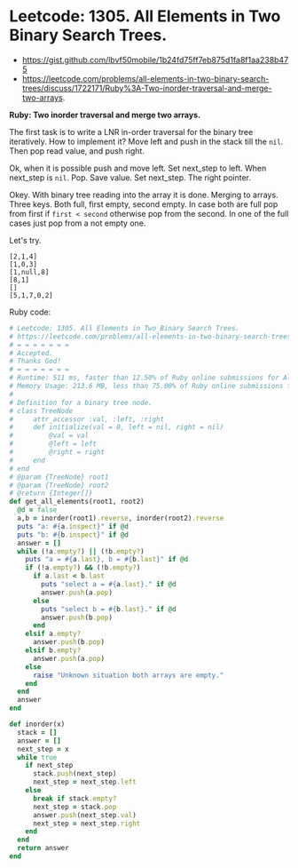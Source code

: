 # Leetcode: 1305. All Elements in Two Binary Search Trees.

- https://gist.github.com/lbvf50mobile/1b24fd75ff7eb875d1fa8f1aa238b475
- https://leetcode.com/problems/all-elements-in-two-binary-search-trees/discuss/1722171/Ruby%3A-Two-inorder-traversal-and-merge-two-arrays.
 
**Ruby: Two inorder traversal and merge two arrays.**


The first task is to write a LNR in-order traversal for the binary tree iteratively. How to implement it?  Move left and push in the stack till the `nil`. Then pop read value, and push right.

Ok, when it is possible push and move left. Set next_step to left.
When next_step is `nil`. Pop. Save value. Set next_step. The right pointer. 


Okey. With binary tree reading into the array it is done. Merging to arrays.
Three keys. Both full, first empty, second empty.
In case both are full pop from first if `first < second` otherwise pop from the second.
In one of the full cases just pop from a not empty one.

Let's try.

```
[2,1,4]
[1,0,3]
[1,null,8]
[8,1]
[]
[5,1,7,0,2]
```

Ruby code:
```Ruby
# Leetcode: 1305. All Elements in Two Binary Search Trees.
# https://leetcode.com/problems/all-elements-in-two-binary-search-trees/
# = = = = = = =
# Accepted.
# Thanks God!
# = = = = = = =
# Runtime: 511 ms, faster than 12.50% of Ruby online submissions for All Elements in Two Binary Search Trees.
# Memory Usage: 213.6 MB, less than 75.00% of Ruby online submissions for All Elements in Two Binary Search Trees.
#
# Definition for a binary tree node.
# class TreeNode
#     attr_accessor :val, :left, :right
#     def initialize(val = 0, left = nil, right = nil)
#         @val = val
#         @left = left
#         @right = right
#     end
# end
# @param {TreeNode} root1
# @param {TreeNode} root2
# @return {Integer[]}
def get_all_elements(root1, root2)
  @d = false
  a,b = inorder(root1).reverse, inorder(root2).reverse
  puts "a: #{a.inspect}" if @d
  puts "b: #{b.inspect}" if @d
  answer = []
  while (!a.empty?) || (!b.empty?)
    puts "a = #{a.last}, b = #{b.last}" if @d
    if (!a.empty?) && (!b.empty?)
      if a.last < b.last
        puts "select a = #{a.last}." if @d
        answer.push(a.pop)
      else
        puts "select b = #{b.last}." if @d
        answer.push(b.pop)
      end
    elsif a.empty?
      answer.push(b.pop)
    elsif b.empty?
      answer.push(a.pop)
    else
      raise "Unknown situation both arrays are empty."
    end
  end
  answer
end

def inorder(x)
  stack = []
  answer = []
  next_step = x
  while true
    if next_step
      stack.push(next_step)
      next_step = next_step.left
    else
      break if stack.empty?
      next_step = stack.pop
      answer.push(next_step.val)
      next_step = next_step.right
    end
  end
  return answer
end
```
